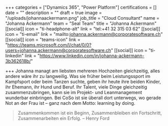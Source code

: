 +++
categories = ["Dynamics 365", "Power Platform"]
certifications = []
date = ""
description = ""
draft = true
image = "/uploads/johannaackermann.png"
job_title = "Cloud Consultant"
name = "Johanna Ackermann"
team = "Seal Team"
title = "Johanna Ackermann"
[[social]]
icon = "ti-headphone-alt"
link = "tel:+41 32 315 03 62"
[[social]]
icon = "ti-email"
link = "mailto:johanna.ackermann@corporatesoftware.ch"
[[social]]
icon = "teams-icon"
link = "https://teams.microsoft.com/l/chat/0/0?users=johanna.ackermann@corporatesoftware.ch"
[[social]]
icon = "ti-linkedin"
link = "https://www.linkedin.com/in/johanna-ackermann-3b362618b/"

+++
Johanna managt am liebsten mehreren Hochzeiten gleichzeitig, alles andere wäre ihr zu langweilig. Was sie früher beim Leistungssport im Kampfsport oder beim Tanzen suchte, geben ihr heute ihre beiden Kinder, ihr Ehemann, ihr Hund und Beruf. Ihr Talent, viele Dinge gleichzeitig zusammenzubringen, kann sie im Projekt- und Leanmanagement wunderbar einbringen. Bei CoSo ist sie überall dort unterwegs, wo gerade Not an der Frau ist – ganz nach dem Motto: learning by doing.

> Zusammenkommen ist ein Beginn, Zusammenbleiben ein Fortschritt, Zusammenarbeiten ein Erfolg. – Henry Ford